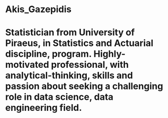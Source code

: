 # Akis_Gazepidis

# Statistician from University of Piraeus, in Statistics and Actuarial discipline, program. Highly-motivated professional, with analytical-thinking, skills and passion about seeking a challenging role in data science, data engineering field.
